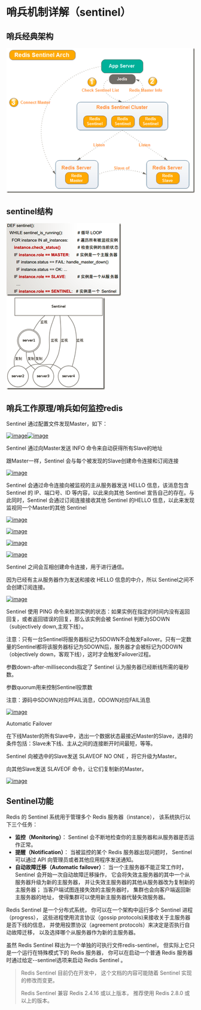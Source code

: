 # 哨兵机制详解（sentinel）

## 哨兵经典架构

![](/assets/import-sentinel-01.png)

## sentinel结构

![](/assets/import-sentinel-02.png)![](/assets/import.png)

## 哨兵工作原理/哨兵如何监控redis

Sentinel 通过配置文件发现Master，如下：

[![](https://images2015.cnblogs.com/blog/929899/201611/929899-20161130181518927-301322262.png "image")](http://images2015.cnblogs.com/blog/929899/201611/929899-20161130181518131-1097951986.png)[![](https://images2015.cnblogs.com/blog/929899/201611/929899-20161130181519787-2078667359.png "image")](http://images2015.cnblogs.com/blog/929899/201611/929899-20161130181519365-369258435.png)

Sentinel 通过向Master发送 INFO 命令来自动获得所有Slave的地址

跟Master一样，Sentinel 会与每个被发现的Slave创建命令连接和订阅连接

[![](https://images2015.cnblogs.com/blog/929899/201611/929899-20161130181521006-658641784.png "image")](http://images2015.cnblogs.com/blog/929899/201611/929899-20161130181520115-2039756327.png)

Sentinel 会通过命令连接向被监视的主从服务器发送 HELLO 信息，该消息包含 Sentinel 的 IP、端口号、ID 等内容，以此来向其他 Sentinel 宣告自己的存在。与此同时，Sentinel 会通过订阅连接接收其他 Sentinel 的HELLO 信息，以此来发现监视同一个Master的其他 Sentinel

[![](https://images2015.cnblogs.com/blog/929899/201611/929899-20161130181521959-861339059.png "image")](http://images2015.cnblogs.com/blog/929899/201611/929899-20161130181521412-320880559.png)

[![](https://images2015.cnblogs.com/blog/929899/201611/929899-20161130181522709-936612875.png "image")](http://images2015.cnblogs.com/blog/929899/201611/929899-20161130181522412-1901259983.png)

[![](https://images2015.cnblogs.com/blog/929899/201611/929899-20161130181523443-1327331292.png "image")](http://images2015.cnblogs.com/blog/929899/201611/929899-20161130181523052-771911876.png)

[![](https://images2015.cnblogs.com/blog/929899/201611/929899-20161130181524193-1004253236.png "image")](http://images2015.cnblogs.com/blog/929899/201611/929899-20161130181523756-1206981123.png)

Sentinel 之间会互相创建命令连接，用于进行通信。

因为已经有主从服务器作为发送和接收 HELLO 信息的中介，所以 Sentinel之间不会创建订阅连接。

[![](https://images2015.cnblogs.com/blog/929899/201611/929899-20161130181524865-879825249.png "image")](http://images2015.cnblogs.com/blog/929899/201611/929899-20161130181524537-609177434.png)

Sentinel 使用 PING 命令来检测实例的状态：如果实例在指定的时间内没有返回回复，或者返回错误的回复，那么该实例会被 Sentinel 判断为SDOWN（subjectively down,主观下线）。

注意：只有一台Sentinel将服务器标记为SDOWN不会触发Failover。只有一定数量的Sentinel都将该服务器标记为SDOWN后，服务器才会被标记为ODOWN（objectively down，客观下线），这时才会触发Failover过程。

参数down-after-milliseconds指定了 Sentinel 认为服务器已经断线所需的毫秒数。

参数quorum用来控制Sentinel投票数

注意：源码中SDOWN对应PFAIL消息，ODOWN对应FAIL消息

[![](https://images2015.cnblogs.com/blog/929899/201611/929899-20161130181525974-325165535.png "image")](http://images2015.cnblogs.com/blog/929899/201611/929899-20161130181525224-1066446284.png)

Automatic Failover

在下线Master的所有Slave中，选出一个数据状态最接近Master的Slave，选择的条件包括：Slave未下线、主从之间的连接断开时间最短，等等。

Sentinel 向被选中的Slave发送 SLAVEOF NO ONE ，将它升级为Master。

向其他Slave发送 SLAVEOF 命令，让它们复制新的Master。

[![](https://images2015.cnblogs.com/blog/929899/201611/929899-20161130181526662-2136662584.png "image")](http://images2015.cnblogs.com/blog/929899/201611/929899-20161130181526318-737698287.png)

## 

## Sentinel功能

Redis 的 Sentinel 系统用于管理多个 Redis 服务器（instance）， 该系统执行以下三个任务：

* **监控（Monitoring）**： Sentinel 会不断地检查你的主服务器和从服务器是否运作正常。
* **提醒（Notification）**： 当被监控的某个 Redis 服务器出现问题时， Sentinel 可以通过 API 向管理员或者其他应用程序发送通知。
* **自动故障迁移（Automatic failover）**： 当一个主服务器不能正常工作时， Sentinel 会开始一次自动故障迁移操作， 它会将失效主服务器的其中一个从服务器升级为新的主服务器， 并让失效主服务器的其他从服务器改为复制新的主服务器； 当客户端试图连接失效的主服务器时， 集群也会向客户端返回新主服务器的地址， 使得集群可以使用新主服务器代替失效服务器。

Redis Sentinel 是一个分布式系统， 你可以在一个架构中运行多个 Sentinel 进程（progress）， 这些进程使用流言协议（gossip protocols\)来接收关于主服务器是否下线的信息， 并使用投票协议（agreement protocols）来决定是否执行自动故障迁移， 以及选择哪个从服务器作为新的主服务器。

虽然 Redis Sentinel 释出为一个单独的可执行文件redis-sentinel， 但实际上它只是一个运行在特殊模式下的 Redis 服务器， 你可以在启动一个普通 Redis 服务器时通过给定--sentinel选项来启动 Redis Sentinel 。

> Redis Sentinel 目前仍在开发中， 这个文档的内容可能随着 Sentinel 实现的修改而变更。
>
> Redis Sentinel 兼容 Redis 2.4.16 或以上版本， 推荐使用 Redis 2.8.0 或以上的版本。



